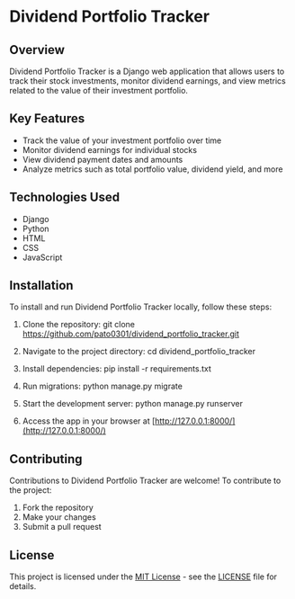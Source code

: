 # Dividend Portfolio Tracker

## Overview
Dividend Portfolio Tracker is a Django web application that allows users to track their stock investments, monitor dividend earnings, and view metrics related to the value of their investment portfolio.

## Key Features
- Track the value of your investment portfolio over time
- Monitor dividend earnings for individual stocks
- View dividend payment dates and amounts
- Analyze metrics such as total portfolio value, dividend yield, and more

## Technologies Used
- Django
- Python
- HTML
- CSS
- JavaScript

## Installation
To install and run Dividend Portfolio Tracker locally, follow these steps:

1. Clone the repository: git clone https://github.com/pato0301/dividend_portfolio_tracker.git

2. Navigate to the project directory: cd dividend_portfolio_tracker

3. Install dependencies: pip install -r requirements.txt

4. Run migrations: python manage.py migrate

5. Start the development server: python manage.py runserver

6. Access the app in your browser at [http://127.0.0.1:8000/](http://127.0.0.1:8000/)

## Contributing
Contributions to Dividend Portfolio Tracker are welcome! To contribute to the project:
1. Fork the repository
2. Make your changes
3. Submit a pull request

## License

This project is licensed under the [MIT License](LICENSE) - see the [LICENSE](LICENSE) file for details.
